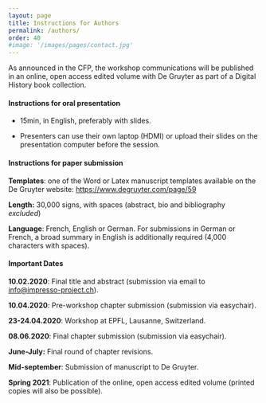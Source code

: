 ```yaml
---
layout: page
title: Instructions for Authors
permalink: /authors/
order: 40
#image: '/images/pages/contact.jpg'
---
```


As announced in the CFP, the workshop communications will be published in an online, open access edited volume with De Gruyter as part of a Digital History book collection. 


#### Instructions for oral presentation

- 15min, in English, preferably with slides.

- Presenters can use their own laptop (HDMI) or upload their slides on the presentation computer before the session.


#### Instructions for paper submission

**Templates**: one of the Word or Latex manuscript templates available on the De Gruyter website: https://www.degruyter.com/page/59

**Length:**  30,000 signs, with spaces (abstract, bio and bibliography *excluded*)

**Language**: French, English or German. For submissions in German or French, a broad summary in English is additionally required (4,000 characters with spaces). 


#### Important Dates

**10.02.2020**: Final title and abstract (submission via email to [info@impresso-project.ch](mailto:info@impresso-project.ch)).

**10.04.2020**: Pre-workshop chapter submission (submission via easychair).

**23-24.04.2020**: Workshop at EPFL, Lausanne, Switzerland.

**08.06.2020**: Final chapter submission (submission via easychair).

**June-July:** Final round of chapter revisions.

**Mid-september**: Submission of manuscript to De Gruyter.

**Spring 2021**: Publication of the online, open access edited volume (printed copies will also be possible).


